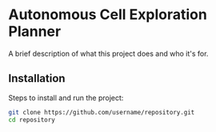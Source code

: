 # Autonomous Cell Exploration Planner

A brief description of what this project does and who it's for.

## Installation

Steps to install and run the project:
```bash
git clone https://github.com/username/repository.git
cd repository